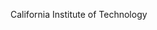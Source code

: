 [//]: # (Created by ./bin/manage_files.pl from ./species/Panagrellus_redivivus/PRJNA186477/Panagrellus_redivivus_PRJNA186477.summary.html on Thu Jun 11 13:45:11 2020)
California Institute of Technology
